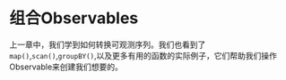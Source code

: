 # 组合Observables

上一章中，我们学到如何转换可观测序列。我们也看到了`map()`,`scan()`,`groupBY()`,以及更多有用的函数的实际例子，它们帮助我们操作Observable来创建我们想要的。